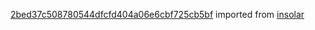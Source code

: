 [2bed37c508780544dfcfd404a06e6cbf725cb5bf](https://github.com/insolar/insolar/commit/2bed37c508780544dfcfd404a06e6cbf725cb5bf) imported from [insolar](https://github.com/insolar/insolar)
